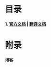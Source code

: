 # 目录
#### 1. [官方文档](https://github.com/Sev-Night/source-code-reading/tree/main/SpringCloud/documentation) | [翻译文档](https://www.breakyizhan.com/springboot/4733.html)


# 附录
#### 博客
